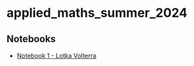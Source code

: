 # applied_maths_summer_2024

## Notebooks

- [Notebook 1 - Lotka Volterra](predation_lotka_volterra.ipynb) 